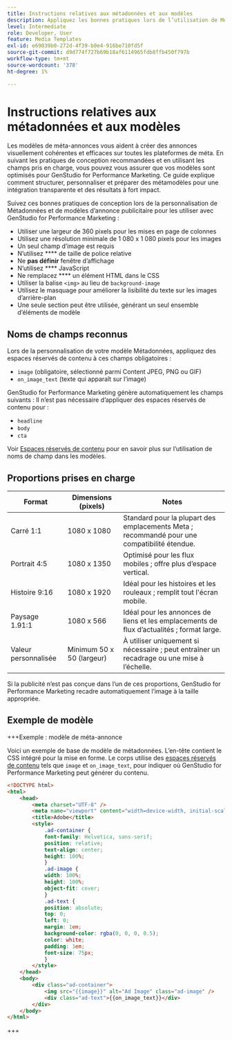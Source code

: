 ```yaml
---
title: Instructions relatives aux métadonnées et aux modèles
description: Appliquez les bonnes pratiques lors de l’utilisation de Métadonnées et de modèles avec Adobe GenStudio for Performance Marketing.
level: Intermediate
role: Developer, User
feature: Media Templates
exl-id: e69039b0-272d-4f39-b0e4-916be710fd5f
source-git-commit: d9d774f727b69b18af6114965fdb8ffb450f797b
workflow-type: tm+mt
source-wordcount: '378'
ht-degree: 1%

---
```


# Instructions relatives aux métadonnées et aux modèles

Les modèles de méta-annonces vous aident à créer des annonces visuellement cohérentes et efficaces sur toutes les plateformes de méta. En suivant les pratiques de conception recommandées et en utilisant les champs pris en charge, vous pouvez vous assurer que vos modèles sont optimisés pour GenStudio for Performance Marketing. Ce guide explique comment structurer, personnaliser et préparer des métamodèles pour une intégration transparente et des résultats à fort impact.

Suivez ces bonnes pratiques de conception lors de la personnalisation de Métadonnées et de modèles d’annonce publicitaire pour les utiliser avec GenStudio for Performance Marketing :

- Utiliser une largeur de 360 pixels pour les mises en page de colonnes
- Utilisez une résolution minimale de 1 080 x 1 080 pixels pour les images
- Un seul champ d’image est requis
- N’utilisez **** de taille de police relative
- Ne **pas définir** fenêtre d’affichage
- N’utilisez **** JavaScript
- Ne remplacez **** un élément HTML dans le CSS
- Utiliser la balise `<img>` au lieu de `background-image`
- Utilisez le masquage pour améliorer la lisibilité du texte sur les images d’arrière-plan
- Une seule section peut être utilisée, générant un seul ensemble d’éléments de modèle

## Noms de champs reconnus

Lors de la personnalisation de votre modèle Métadonnées, appliquez des espaces réservés de contenu à ces champs obligatoires :

- `image` (obligatoire, sélectionné parmi Content JPEG, PNG ou GIF)
- `on_image_text` (texte qui apparaît sur l’image)

GenStudio for Performance Marketing génère automatiquement les champs suivants : Il n’est pas nécessaire d’appliquer des espaces réservés de contenu pour :

- `headline`
- `body`
- `cta`

Voir [Espaces réservés de contenu](/help/user-guide/content/customize-template.md#content-placeholders) pour en savoir plus sur l’utilisation de noms de champ dans les modèles.

## Proportions prises en charge

| Format | Dimensions (pixels) | Notes |
|------------------|----------------------------|-----------------------------------------------------------------------|
| Carré 1:1 | 1080 x 1080 | Standard pour la plupart des emplacements Meta ; recommandé pour une compatibilité étendue. |
| Portrait 4:5 | 1080 x 1350 | Optimisé pour les flux mobiles ; offre plus d’espace vertical. |
| Histoire 9:16 | 1080 x 1920 | Idéal pour les histoires et les rouleaux ; remplit tout l&#39;écran mobile. |
| Paysage 1.91:1 | 1080 x 566 | Idéal pour les annonces de liens et les emplacements de flux d’actualités ; format large. |
| Valeur personnalisée | Minimum 50 x 50 (largeur) | À utiliser uniquement si nécessaire ; peut entraîner un recadrage ou une mise à l’échelle. |

Si la publicité n’est pas conçue dans l’un de ces proportions, GenStudio for Performance Marketing recadre automatiquement l’image à la taille appropriée.

## Exemple de modèle

+++Exemple : modèle de méta-annonce

<!-- Does this need to be a precise size? -->

Voici un exemple de base de modèle de métadonnées. L’en-tête contient le CSS intégré pour la mise en forme. Le corps utilise des [espaces réservés de contenu](#content-placeholders) tels que `image` et `on_image_text`, pour indiquer où GenStudio for Performance Marketing peut générer du contenu.

```html {line-numbers="true" highlight="33"}
<!DOCTYPE html>
<html>
    <head>
        <meta charset="UTF-8" />
        <meta name="viewport" content="width=device-width, initial-scale=1.0" />
        <title>Adobe</title>
        <style>
            .ad-container {
            font-family: Helvetica, sans-serif;
            position: relative;
            text-align: center;
            height: 100%;
            }
            .ad-image {
            width: 100%;
            height: 100%;
            object-fit: cover;
            }
            .ad-text {
            position: absolute;
            top: 0;
            left: 0;
            margin: 1em;
            background-color: rgba(0, 0, 0, 0.5);
            color: white;
            padding: 1em;
            font-size: 75px;
            }
        </style>
    </head>
    <body>
        <div class="ad-container">
            <img src="{{image}}" alt="Ad Image" class="ad-image" />
            <div class="ad-text">{{on_image_text}}</div>
        </div>
    </body>
</html>
```

+++
